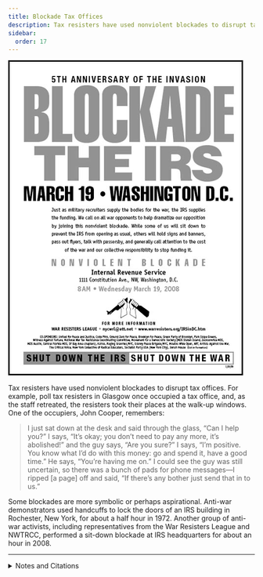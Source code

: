 ```yaml
---
title: Blockade Tax Offices
description: Tax resisters have used nonviolent blockades to disrupt tax offices.
sidebar:
  order: 17
---
```

![](../../../assets/blockade-the-irs.gif)

Tax resisters have used nonviolent blockades to disrupt tax offices.
For example, poll tax resisters in Glasgow once occupied a tax office, and, as the staff retreated, the resisters took their places at the walk-up windows.
One of the occupiers, John Cooper, remembers:

> I just sat down at the desk and said through the glass, “Can I help you?” I says, “It’s okay; you don’t need to pay any more, it’s abolished!” and the guy says, “Are you sure?” I says, “I’m positive. You know what I’d do with this money: go and spend it, have a good time.” He says, “You’re having me on.” I could see the guy was still uncertain, so there was a bunch of pads for phone messages—I ripped [a page] off and said, “If there’s any bother just send that in to us.”

Some blockades are more symbolic or perhaps aspirational.
Anti-war demonstrators used handcuffs to lock the doors of an IRS building in Rochester, New York, for about a half hour in 1972.
Another group of anti-war activists, including representatives from the War Resisters League and NWTRCC, performed a sit-down blockade at IRS headquarters for about an hour in 2008.

<hr />

<details>
<summary>Notes and Citations</summary>

* Burns, Danny <i>Poll Tax Rebellion</i> AK Press (1992), p. 160 (quoting John Cooper, 8 May 1991)
* “IRS Office ‘Handcuffed’” Associated Press dispatch from the <i>Niagara Falls Gazette</i> 31 March 1972, p. 2
* Sullivan, Andy “Thirty-two arrested in Washington antiwar protest” Reuters 19 March 2008

</details>
